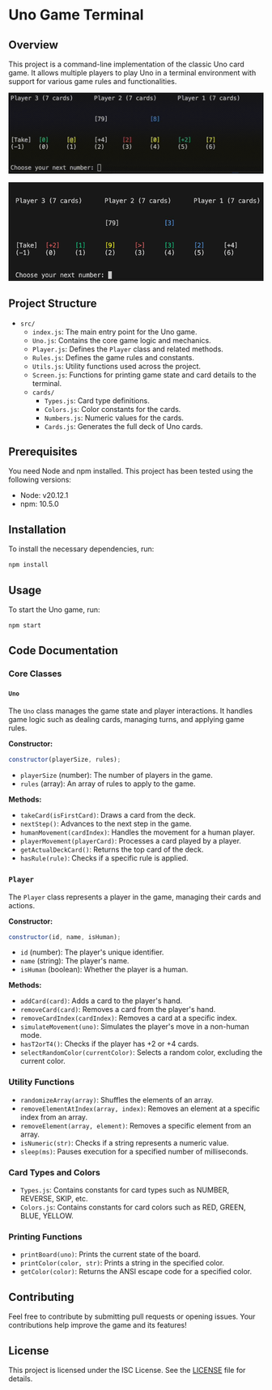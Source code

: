 # Uno Game Terminal

## Overview

This project is a command-line implementation of the classic Uno card game. It allows multiple players to play Uno in a terminal environment with support for various game rules and functionalities.

![Video](docs/uno-demo.gif)

![Example](docs/image.png)

## Project Structure

- `src/`
  - `index.js`: The main entry point for the Uno game.
  - `Uno.js`: Contains the core game logic and mechanics.
  - `Player.js`: Defines the `Player` class and related methods.
  - `Rules.js`: Defines the game rules and constants.
  - `Utils.js`: Utility functions used across the project.
  - `Screen.js`: Functions for printing game state and card details to the terminal.
  - `cards/`
    - `Types.js`: Card type definitions.
    - `Colors.js`: Color constants for the cards.
    - `Numbers.js`: Numeric values for the cards.
    - `Cards.js`: Generates the full deck of Uno cards.

## Prerequisites

You need Node and npm installed.
This project has been tested using the following versions:

- Node: v20.12.1
- npm: 10.5.0

## Installation

To install the necessary dependencies, run:

```bash
npm install
```

## Usage

To start the Uno game, run:

```bash
npm start
```

## Code Documentation

### Core Classes

#### `Uno`

The `Uno` class manages the game state and player interactions. It handles game logic such as dealing cards, managing turns, and applying game rules.

**Constructor:**

```javascript
constructor(playerSize, rules);
```

- `playerSize` (number): The number of players in the game.
- `rules` (array): An array of rules to apply to the game.

**Methods:**

- `takeCard(isFirstCard)`: Draws a card from the deck.
- `nextStep()`: Advances to the next step in the game.
- `humanMovement(cardIndex)`: Handles the movement for a human player.
- `playerMovement(playerCard)`: Processes a card played by a player.
- `getActualDeckCard()`: Returns the top card of the deck.
- `hasRule(rule)`: Checks if a specific rule is applied.

### `Player`

The `Player` class represents a player in the game, managing their cards and actions.

**Constructor:**

```javascript
constructor(id, name, isHuman);
```

- `id` (number): The player's unique identifier.
- `name` (string): The player's name.
- `isHuman` (boolean): Whether the player is a human.

**Methods:**

- `addCard(card)`: Adds a card to the player's hand.
- `removeCard(card)`: Removes a card from the player's hand.
- `removeCardIndex(cardIndex)`: Removes a card at a specific index.
- `simulateMovement(uno)`: Simulates the player's move in a non-human mode.
- `hasT2orT4()`: Checks if the player has +2 or +4 cards.
- `selectRandomColor(currentColor)`: Selects a random color, excluding the current color.

### Utility Functions

- `randomizeArray(array)`: Shuffles the elements of an array.
- `removeElementAtIndex(array, index)`: Removes an element at a specific index from an array.
- `removeElement(array, element)`: Removes a specific element from an array.
- `isNumeric(str)`: Checks if a string represents a numeric value.
- `sleep(ms)`: Pauses execution for a specified number of milliseconds.

### Card Types and Colors

- `Types.js`: Contains constants for card types such as NUMBER, REVERSE, SKIP, etc.
- `Colors.js`: Contains constants for card colors such as RED, GREEN, BLUE, YELLOW.

### Printing Functions

- `printBoard(uno)`: Prints the current state of the board.
- `printColor(color, str)`: Prints a string in the specified color.
- `getColor(color)`: Returns the ANSI escape code for a specified color.

## Contributing

Feel free to contribute by submitting pull requests or opening issues. Your contributions help improve the game and its features!

## License

This project is licensed under the ISC License. See the [LICENSE](LICENSE) file for details.
